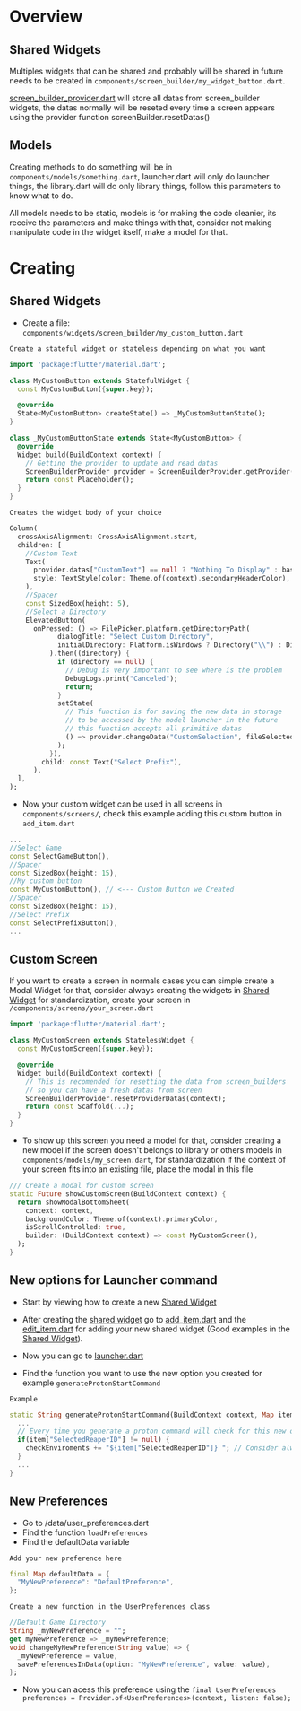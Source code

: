# Overview
## Shared Widgets
Multiples widgets that can be shared and probably will be shared in future needs to be created in ``components/screen_builder/my_widget_button.dart``.

[screen_builder_provider.dart](https://github.com/LeandroTheDev/protify/blob/main/lib/components/widgets/screen_builder/screen_builder_provider.dart) will store all datas from screen_builder widgets, the datas normally will be reseted every time a screen appears using the 
provider function screenBuilder.resetDatas()

## Models
Creating methods to do something will be in ``components/models/something.dart``, launcher.dart will only do launcher things, the library.dart will do only library things,
follow this parameters to know what to do.

All models needs to be static, models is for making the code cleanier, its receive the parameters and make things with that, consider not making manipulate code in the
widget itself, make a model for that.

# Creating
## Shared Widgets
- Create a file: ``components/widgets/screen_builder/my_custom_button.dart``

``Create a stateful widget or stateless depending on what you want``
```dart
import 'package:flutter/material.dart';

class MyCustomButton extends StatefulWidget {
  const MyCustomButton({super.key});

  @override
  State<MyCustomButton> createState() => _MyCustomButtonState();
}

class _MyCustomButtonState extends State<MyCustomButton> {
  @override
  Widget build(BuildContext context) {
    // Getting the provider to update and read datas
    ScreenBuilderProvider provider = ScreenBuilderProvider.getProvider(context);
    return const Placeholder();
  }
}
```
``Creates the widget body of your choice``
```dart
Column(
  crossAxisAlignment: CrossAxisAlignment.start,
  children: [
    //Custom Text
    Text(
      provider.datas["CustomText"] == null ? "Nothing To Display" : basename(provider.datas["CustomSelection"]),
      style: TextStyle(color: Theme.of(context).secondaryHeaderColor),
    ),
    //Spacer
    const SizedBox(height: 5),
    //Select a Directory
    ElevatedButton(
      onPressed: () => FilePicker.platform.getDirectoryPath(
            dialogTitle: "Select Custom Directory",
            initialDirectory: Platform.isWindows ? Directory("\\") : Directory("/home/"),
          ).then((directory) {
            if (directory == null) {
              // Debug is very important to see where is the problem
              DebugLogs.print("Canceled");
              return;
            }
            setState(
              // This function is for saving the new data in storage
              // to be accessed by the model launcher in the future
              // this function accepts all primitive datas
              () => provider.changeData("CustomSelection", fileSelected),
            );
          }),
        child: const Text("Select Prefix"),
      ),
  ],
);
```
- Now your custom widget can be used in all screens in ``components/screens/``, check this example adding this custom button in ``add_item.dart``
```dart
...
//Select Game
const SelectGameButton(),
//Spacer
const SizedBox(height: 15),
//My custom button
const MyCustomButton(), // <--- Custom Button we Created
//Spacer
const SizedBox(height: 15),
//Select Prefix
const SelectPrefixButton(),
...
```

## Custom Screen
If you want to create a screen in normals cases you can simple create a Modal Widget for that, consider always creating the widgets in [Shared Widget](https://github.com/LeandroTheDev/protify/blob/main/CONTRIBUTING.md#shared-widgets-1) for standardization, create your screen in ``/components/screens/your_screen.dart``
```dart
import 'package:flutter/material.dart';

class MyCustomScreen extends StatelessWidget {
  const MyCustomScreen({super.key});

  @override
  Widget build(BuildContext context) {
    // This is recomended for resetting the data from screen_builders
    // so you can have a fresh datas from screen
    ScreenBuilderProvider.resetProviderDatas(context);
    return const Scaffold(...);
  }
}
```
- To show up this screen you need a model for that, consider creating a new model if the screen doesn't belongs to library or others models
in ``components/models/my_screen.dart``, for standardization if the context of your screen fits into an existing file, place the modal in this file
```dart
/// Create a modal for custom screen
static Future showCustomScreen(BuildContext context) {
  return showModalBottomSheet(
    context: context,
    backgroundColor: Theme.of(context).primaryColor,
    isScrollControlled: true,
    builder: (BuildContext context) => const MyCustomScreen(),
  );
}
```

## New options for Launcher command
- Start by viewing how to create a new [Shared Widget](https://github.com/LeandroTheDev/protify/blob/main/CONTRIBUTING.md#shared-widgets-1)
- After creating the [shared widget](https://github.com/LeandroTheDev/protify/blob/main/CONTRIBUTING.md#shared-widgets-1) go to [add_item.dart](https://github.com/LeandroTheDev/protify/blob/main/lib/components/screens/add_item.dart) and the [edit_item.dart](https://github.com/LeandroTheDev/protify/blob/main/lib/components/screens/edit_item.dart) for adding your new shared widget (Good examples in the [Shared Widget](https://github.com/LeandroTheDev/protify/blob/main/CONTRIBUTING.md#shared-widgets-1)).

- Now you can go to [launcher.dart](https://github.com/LeandroTheDev/protify/blob/main/lib/components/models/launcher.dart)
- Find the function you want to use the new option you created for example ``generateProtonStartCommand``

``Example``
```dart
static String generateProtonStartCommand(BuildContext context, Map item) {
  ...
  // Every time you generate a proton command will check for this new option and add to the command
  if(item["SelectedReaperID"] != null) {
    checkEnviroments += "${item["SelectedReaperID"]} "; // Consider always adding a space in the string final
  }
  ...
}
```

## New Preferences
- Go to /data/user_preferences.dart
- Find the function ``loadPreferences``
- Find the defaultData variable

``Add your new preference here``
```dart
final Map defaultData = {
  "MyNewPreference": "DefaultPreference",
};
```

``Create a new function in the UserPreferences class``
```dart
//Default Game Directory
String _myNewPreference = "";
get myNewPreference => _myNewPreference;
void changeMyNewPreference(String value) => {
  _myNewPreference = value,
  savePreferencesInData(option: "MyNewPreference", value: value),
};
```
- Now you can acess this preference using the ``final UserPreferences preferences = Provider.of<UserPreferences>(context, listen: false);``
